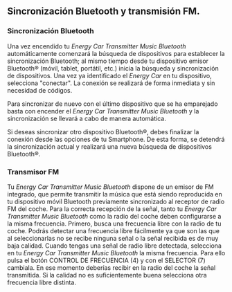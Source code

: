 ## Sincronización Bluetooth y transmisión FM.

### Sincronización Bluetooth

Una vez encendido tu *Energy Car Transmitter Music Bluetooth*  automáticamente comenzará la búsqueda de dispositivos para establecer la sincronización Bluetooth; al mismo tiempo desde tu dispositivo emisor Bluetooth® (móvil, tablet, portátil, etc.) inicia la búsqueda y sincronización de dispositivos. Una vez ya identificado el *Energy Car* en tu dispositivo, selecciona "conectar". La conexión se realizará de forma inmediata y sin necesidad de códigos.

Para sincronizar de nuevo con el último dispositivo que se ha emparejado basta con encender el *Energy Car Transmitter Music Bluetooth* y la sincronización se llevará a cabo de manera automática.

Si deseas sincronizar otro dispositivo Bluetooth®, debes finalizar la conexión desde las opciones de tu Smartphone. De esta forma, se detendrá la sincronización actual y realizará una nueva búsqueda de dispositivos Bluetooth®.

### Transmisor FM

Tu *Energy Car Transmitter Music Bluetooth* dispone de un emisor de FM integrado, que permite transmitir la música que está siendo reproducida en tu dispositivo móvil Bluetooth previamente sincronizado al receptor de radio FM del coche. Para la correcta recepción de la señal, tanto tu *Energy Car Transmitter Music Bluetooth* como la radio del coche deben configurarse a la misma frecuencia.
Primero, busca una frecuencia libre con la radio de tu coche. Podrás detectar una frecuencia libre fácilmente ya
que son las que al seleccionarlas no se recibe ninguna señal o la señal recibida es de muy baja calidad. Cuando
tengas una señal de radio libre detectada, selecciona en tu *Energy Car Transmitter Music Bluetooth* la misma frecuencia. Para ello pulsa el botón CONTROL DE FRECUENCIA (4) y con el SELECTOR (7) cambiala. 
En ese momento deberías recibir en la radio del coche la señal transmitida. Si la calidad no es suficientemente buena selecciona otra frecuencia libre distinta. 
